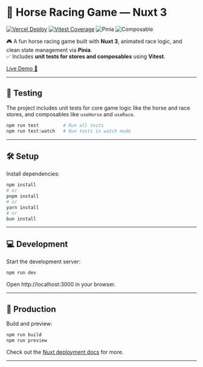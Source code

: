 # 🐎 Horse Racing Game — Nuxt 3

[![Vercel Deploy](https://vercel.com/button)](https://horse-racing-game-beige.vercel.app)
[![Vitest Coverage](https://img.shields.io/badge/tested%20with-vitest-6E9EFF?logo=vitest&logoColor=white)](https://vitest.dev)
![Pinia](https://img.shields.io/badge/pinia-store-yellowgreen?logo=pinia&logoColor=white)
![Composable](https://img.shields.io/badge/nuxt-composables-green?logo=nuxt.js)

🎮 A fun horse racing game built with **Nuxt 3**, animated race logic, and clean state management via **Pinia**.  
✅ Includes **unit tests for stores and composables** using **Vitest**.

[Live Demo 🚀](https://horse-racing-game-beige.vercel.app/)

---

## 🧪 Testing

The project includes unit tests for core game logic like the horse and race stores, and composables like `useHorse` and `useRace`.

```bash
npm run test         # Run all tests
npm run test:watch   # Run tests in watch mode
```

---

## 🛠 Setup

Install dependencies:

```bash
npm install
# or
pnpm install
# or
yarn install
# or
bun install
```

---

## 💻 Development

Start the development server:

```bash
npm run dev
```

Open http://localhost:3000 in your browser.

---

## 🚀 Production

Build and preview:

```bash
npm run build
npm run preview
```

Check out the [Nuxt deployment docs](https://nuxt.com/docs/getting-started/deployment) for more.

---
